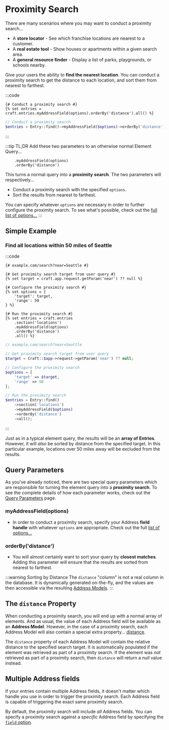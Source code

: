 # Proximity Search

There are many scenarios where you may want to conduct a proximity search...

 - A **store locator** - See which franchise locations are nearest to a customer.
 - A **real estate tool** - Show houses or apartments within a given search area.
 - A **general resource finder** - Display a list of parks, playgrounds, or schools nearby.

Give your users the ability to **find the nearest location**. You can conduct a proximity search to get the distance to each location, and sort them from nearest to farthest.

:::code
```twig
{# Conduct a proximity search #}
{% set entries = craft.entries.myAddressField(options).orderBy('distance').all() %}
```
```php
// Conduct a proximity search
$entries = Entry::find()->myAddressField($options)->orderBy('distance')->all();
```
:::

:::tip TL;DR
Add these two parameters to an otherwise normal Element Query...

```twig
    .myAddressField(options)
    .orderBy('distance')
```

This turns a normal query into a **proximity search**. The two parameters will respectively...

 - Conduct a proximity search with the specified `options`.
 - Sort the results from nearest to farthest.
 
You can specify whatever  `options` are necessary in order to further configure the proximity search. To see what's possible, check out the [full list of options...](/proximity-search/options/)
:::

## Simple Example

### Find all locations within 50 miles of Seattle

:::code
```twig
{# example.com/search?near=Seattle #}

{# Get proximity search target from user query #}
{% set target = craft.app.request.getParam('near') ?? null %}

{# Configure the proximity search #}
{% set options = {
    'target': target,
    'range': 50
} %}

{# Run the proximity search #}
{% set entries = craft.entries
    .section('locations')
    .myAddressField(options)
    .orderBy('distance')
    .all() %}
```
```php
// example.com/search?near=Seattle

// Get proximity search target from user query
$target = Craft::$app->request->getParam('near') ?? null;

// Configure the proximity search
$options = [
    'target' => $target,
    'range' => 50
];

// Run the proximity search
$entries = Entry::find()
    ->section('locations')
    ->myAddressField($options)
    ->orderBy('distance')
    ->all();
```
:::

Just as in a typical element query, the results will be an **array of Entries**. However, it will _also_ be sorted by distance from the specified target. In this particular example, locations over 50 miles away will be excluded from the results. 

## Query Parameters

As you've already noticed, there are two special query parameters which are responsible for turning the element query into a **proximity search**. To see the complete details of how each parameter works, check out the [Query Parameters](/proximity-search/query-parameters/) page.

### myAddressField(options)

 - In order to conduct a proximity search, specify your Address **field handle** with whatever `options` are appropriate. Check out the full [list of options...](/proximity-search/options/)

### orderBy('distance')

 - You will almost certainly want to sort your query by **closest matches**. Adding this parameter will ensure that the results are sorted from nearest to farthest.

:::warning Sorting by Distance
The `distance` "column" is not a real column in the database. It is dynamically generated on-the-fly, and the values are then accessible via the resulting [Address Models](/models/address-model).
:::

## The `distance` Property

When conducting a proximity search, you will end up with a normal array of elements. And as usual, the value of each Address field will be available as an **Address Model**. However, in the case of a proximity search, each Address Model will also contain a special extra property... [distance](/models/address-model/#distance).

The `distance` property of each Address Model will contain the relative distance to the specified search target. It is automatically populated if the element was retrieved as part of a proximity search. If the element was _not_ retrieved as part of a proximity search, then `distance` will return a _null_ value instead.

## Multiple Address fields

If your entries contain multiple Address fields, it doesn't matter which handle you use in order to trigger the proximity search. Each Address field is capable of triggering the exact same proximity search.

By default, the proximity search will include _all_ Address fields. You can specify a proximity search against a _specific_ Address field by specifying the [`field` option](/proximity-search/options/#fields).
